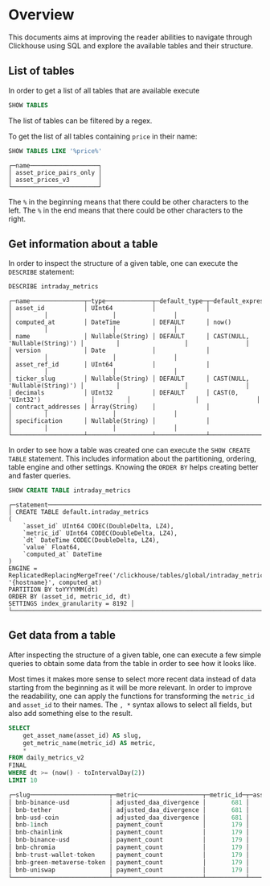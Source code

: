 # Overview

This documents aims at improving the reader abilities to navigate through Clickhouse using SQL and explore the available tables and their structure.

## List of tables

In order to get a list of all tables that are available execute
```sql
SHOW TABLES
```

The list of tables can be filtered by a regex.

To get the list of all tables containing `price` in their name:
```sql
SHOW TABLES LIKE '%price%'
```
```
┌─name───────────────────┐
│ asset_price_pairs_only │
│ asset_prices_v3        │
└────────────────────────┘
```

The `%` in the beginning means that there could be other characters to the left.
The `%` in the end means that there could be other characters to the right.

## Get information about a table

In order to inspect the structure of a given table, one can execute the `DESCRIBE` statement:

```sql
DESCRIBE intraday_metrics
```
```
┌─name───────────────┬─type─────────────┬─default_type─┬─default_expression─────────────┬─comment─┬─codec_expression─┬─ttl_expression─┐
│ asset_id           │ UInt64           │              │                                │         │                  │                │
│ computed_at        │ DateTime         │ DEFAULT      │ now()                          │         │                  │                │
│ name               │ Nullable(String) │ DEFAULT      │ CAST(NULL, 'Nullable(String)') │         │                  │                │
│ version            │ Date             │              │                                │         │                  │                │
│ asset_ref_id       │ UInt64           │              │                                │         │                  │                │
│ ticker_slug        │ Nullable(String) │ DEFAULT      │ CAST(NULL, 'Nullable(String)') │         │                  │                │
│ decimals           │ UInt32           │ DEFAULT      │ CAST(0, 'UInt32')              │         │                  │                │
│ contract_addresses │ Array(String)    │              │                                │         │                  │                │
│ specification      │ Nullable(String) │              │                                │         │                  │                │
└────────────────────┴──────────────────┴──────────────┴────────────────────────────────┴─────────┴──────────────────┴────────────────┘
```

In order to see how a table was created one can execute the `SHOW CREATE TABLE` statement. This includes information
about the partitioning, ordering, table engine and other settings. Knowing the `ORDER BY` helps creating better and faster queries.

```sql
SHOW CREATE TABLE intraday_metrics
```
```
┌─statement──────────────────────────────────────────────────────────────────────────────────────────────────────────────┐
│ CREATE TABLE default.intraday_metrics
(
    `asset_id` UInt64 CODEC(DoubleDelta, LZ4),
    `metric_id` UInt64 CODEC(DoubleDelta, LZ4),
    `dt` DateTime CODEC(DoubleDelta, LZ4),
    `value` Float64,
    `computed_at` DateTime
)
ENGINE = ReplicatedReplacingMergeTree('/clickhouse/tables/global/intraday_metrics_v2', '{hostname}', computed_at)
PARTITION BY toYYYYMM(dt)
ORDER BY (asset_id, metric_id, dt)
SETTINGS index_granularity = 8192 │
└────────────────────────────────────────────────────────────────────────────────────────────────────────────────────────┘
```

## Get data from a table

After inspecting the structure of a given table, one can execute a few simple queries to obtain some data from the table in order to see how it looks like.

Most times it makes more sense to select more recent data instead of data starting from the beginning as it will be more relevant.
In order to improve the readability, one can apply the functions for transforming the `metric_id` and `asset_id` to their names.
The `, *` syntax allows to select all fields, but also add something else to the result.

```sql
SELECT
    get_asset_name(asset_id) AS slug,
    get_metric_name(metric_id) AS metric,
    *
FROM daily_metrics_v2
FINAL
WHERE dt >= (now() - toIntervalDay(2))
LIMIT 10
```

```sql
┌─slug──────────────────────┬─metric──────────────────┬─metric_id─┬─asset_id─┬─────────dt─┬───────────────value─┬─────────computed_at─┐
│ bnb-binance-usd           │ adjusted_daa_divergence │       681 │    41039 │ 2022-08-15 │ -1.5018654389124684 │ 2022-08-15 00:11:03 │
│ bnb-tether                │ adjusted_daa_divergence │       681 │    41048 │ 2022-08-15 │ -2.3807976412934018 │ 2022-08-15 00:11:03 │
│ bnb-usd-coin              │ adjusted_daa_divergence │       681 │    41051 │ 2022-08-15 │ -1.6207922927296166 │ 2022-08-15 00:11:03 │
│ bnb-1inch                 │ payment_count           │       179 │    41038 │ 2022-08-15 │                   4 │ 2022-08-15 00:13:20 │
│ bnb-chainlink             │ payment_count           │       179 │    41040 │ 2022-08-15 │                 103 │ 2022-08-15 00:13:20 │
│ bnb-binance-usd           │ payment_count           │       179 │    41039 │ 2022-08-15 │                2688 │ 2022-08-15 00:13:20 │
│ bnb-chromia               │ payment_count           │       179 │    41041 │ 2022-08-15 │                   3 │ 2022-08-15 00:13:20 │
│ bnb-trust-wallet-token    │ payment_count           │       179 │    41049 │ 2022-08-15 │                   6 │ 2022-08-15 00:13:20 │
│ bnb-green-metaverse-token │ payment_count           │       179 │    41042 │ 2022-08-15 │                  25 │ 2022-08-15 00:13:20 │
│ bnb-uniswap               │ payment_count           │       179 │    41050 │ 2022-08-15 │                  15 │ 2022-08-15 00:13:20 │
└───────────────────────────┴─────────────────────────┴───────────┴──────────┴────────────┴─────────────────────┴─────────────────────┘
```
